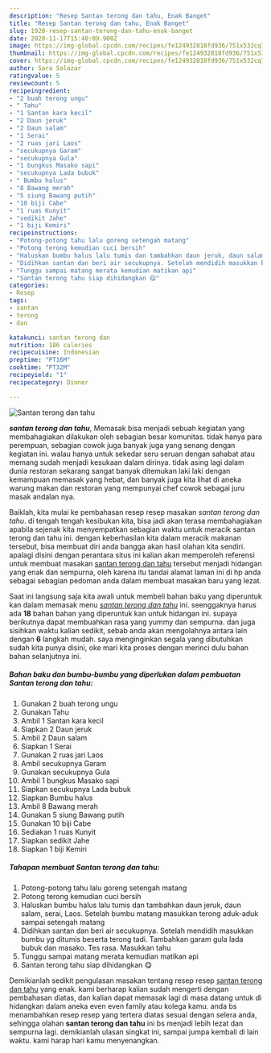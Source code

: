 ```yaml
---
description: "Resep Santan terong dan tahu, Enak Banget"
title: "Resep Santan terong dan tahu, Enak Banget"
slug: 1920-resep-santan-terong-dan-tahu-enak-banget
date: 2020-11-17T15:40:09.900Z
image: https://img-global.cpcdn.com/recipes/fe124932818fd936/751x532cq70/santan-terong-dan-tahu-foto-resep-utama.jpg
thumbnail: https://img-global.cpcdn.com/recipes/fe124932818fd936/751x532cq70/santan-terong-dan-tahu-foto-resep-utama.jpg
cover: https://img-global.cpcdn.com/recipes/fe124932818fd936/751x532cq70/santan-terong-dan-tahu-foto-resep-utama.jpg
author: Sara Salazar
ratingvalue: 5
reviewcount: 5
recipeingredient:
- "2 buah terong ungu"
- " Tahu"
- "1 Santan kara kecil"
- "2 Daun jeruk"
- "2 Daun salam"
- "1 Serai"
- "2 ruas jari Laos"
- "secukupnya Garam"
- "secukupnya Gula"
- "1 bungkus Masako sapi"
- "secukupnya Lada bubuk"
- " Bumbu halus"
- "8 Bawang merah"
- "5 siung Bawang putih"
- "10 biji Cabe"
- "1 ruas Kunyit"
- "sedikit Jahe"
- "1 biji Kemiri"
recipeinstructions:
- "Potong-potong tahu lalu goreng setengah matang"
- "Potong terong kemudian cuci bersih"
- "Haluskan bumbu halus lalu tumis dan tambahkan daun jeruk, daun salam, serai, Laos. Setelah bumbu matang masukkan terong aduk-aduk sampai setengah matang"
- "Didihkan santan dan beri air secukupnya. Setelah mendidih masukkan bumbu yg ditumis beserta terong tadi. Tambahkan garam gula lada bubuk dan masako. Tes rasa. Masukkan tahu"
- "Tunggu sampai matang merata kemudian matikan api"
- "Santan terong tahu siap dihidangkan 😋"
categories:
- Resep
tags:
- santan
- terong
- dan

katakunci: santan terong dan 
nutrition: 186 calories
recipecuisine: Indonesian
preptime: "PT16M"
cooktime: "PT32M"
recipeyield: "1"
recipecategory: Dinner

---
```



![Santan terong dan tahu](https://img-global.cpcdn.com/recipes/fe124932818fd936/751x532cq70/santan-terong-dan-tahu-foto-resep-utama.jpg)

<b><i>santan terong dan tahu</i></b>, Memasak bisa menjadi sebuah kegiatan yang membahagiakan dilakukan oleh sebagian besar komunitas. tidak hanya para perempuan, sebagian cowok juga banyak juga yang senang dengan kegiatan ini. walau hanya untuk sekedar seru seruan dengan sahabat atau memang sudah menjadi kesukaan dalam dirinya. tidak asing lagi dalam dunia restoran sekarang sangat banyak ditemukan laki laki dengan kemampuan memasak yang hebat, dan banyak juga kita lihat di aneka warung makan dan restoran yang mempunyai chef cowok sebagai juru masak andalan nya.

Baiklah, kita mulai ke pembahasan resep resep masakan <i>santan terong dan tahu</i>. di tengah tengah kesibukan kita, bisa jadi akan terasa membahagiakan apabila sejenak kita menyempatkan sebagian waktu untuk meracik santan terong dan tahu ini. dengan keberhasilan kita dalam meracik makanan tersebut, bisa membuat diri anda bangga akan hasil olahan kita sendiri. apalagi disini dengan perantara situs ini kalian akan memperoleh referensi untuk membuat masakan <u>santan terong dan tahu</u> tersebut menjadi hidangan yang enak dan sempurna, oleh karena itu tandai alamat laman ini di hp anda sebagai sebagian pedoman anda dalam membuat masakan baru yang lezat.




Saat ini langsung saja kita awali untuk membeli bahan baku yang diperuntuk kan dalam memasak menu <u><i>santan terong dan tahu</i></u> ini. seenggaknya harus ada <b>18</b> bahan bahan yang diperuntuk kan untuk hidangan ini. supaya berikutnya dapat membuahkan rasa yang yummy dan sempurna. dan juga sisihkan waktu kalian sedikit, sebab anda akan mengolahnya antara lain dengan <b>6</b> langkah mudah. saya menginginkan segala yang dibutuhkan sudah kita punya disini, oke mari kita proses dengan merinci dulu bahan bahan selanjutnya ini.

<!--inarticleads1-->

##### Bahan baku dan bumbu-bumbu yang diperlukan dalam pembuatan Santan terong dan tahu:

1. Gunakan 2 buah terong ungu
1. Gunakan  Tahu
1. Ambil 1 Santan kara kecil
1. Siapkan 2 Daun jeruk
1. Ambil 2 Daun salam
1. Siapkan 1 Serai
1. Gunakan 2 ruas jari Laos
1. Ambil secukupnya Garam
1. Gunakan secukupnya Gula
1. Ambil 1 bungkus Masako sapi
1. Siapkan secukupnya Lada bubuk
1. Siapkan  Bumbu halus
1. Ambil 8 Bawang merah
1. Gunakan 5 siung Bawang putih
1. Gunakan 10 biji Cabe
1. Sediakan 1 ruas Kunyit
1. Siapkan sedikit Jahe
1. Siapkan 1 biji Kemiri




<!--inarticleads2-->

##### Tahapan membuat Santan terong dan tahu:

1. Potong-potong tahu lalu goreng setengah matang
1. Potong terong kemudian cuci bersih
1. Haluskan bumbu halus lalu tumis dan tambahkan daun jeruk, daun salam, serai, Laos. Setelah bumbu matang masukkan terong aduk-aduk sampai setengah matang
1. Didihkan santan dan beri air secukupnya. Setelah mendidih masukkan bumbu yg ditumis beserta terong tadi. Tambahkan garam gula lada bubuk dan masako. Tes rasa. Masukkan tahu
1. Tunggu sampai matang merata kemudian matikan api
1. Santan terong tahu siap dihidangkan 😋




Demikianlah sedikit pengulasan masakan tentang resep resep <u>santan terong dan tahu</u> yang enak. kami berharap kalian sudah mengerti dengan pembahasan diatas, dan kalian dapat memasak lagi di masa datang untuk di hidangkan dalam aneka even even family atau kolega kamu. anda bs menambahkan resep resep yang tertera diatas sesuai dengan selera anda, sehingga olahan <b>santan terong dan tahu</b> ini bs menjadi lebih lezat dan sempurna lagi. demikianlah ulasan singkat ini, sampai jumpa kembali di lain waktu. kami harap hari kamu menyenangkan.
